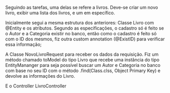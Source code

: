 Seguindo as tarefas, uma delas se refere a livros. Deve-se criar um novo livro, exibir uma lista dos livros, e um em específico.

Inicialmente segui a mesma estrutura dos anteriores:
Classe Livro com @Entity e os atributos. Segundo as especificações, o cadastro só é feito se o Autor e a Categoria existir no banco,
então como o cadastro é feito só com o ID dos mesmos, fiz outra custom annotation (@ExistID) para verificar essa informação;

A Classe NovoLivroRequest para receber os dados da requisição. Fiz um método chamado toModel do tipo Livro que recebe uma
instância do tipo EntityMananger para seja possível buscar um Autor e Categoria no banco com base no seu ID com o método 
.find(Class.clss, Object Primary Key) e devolve as informações do Livro.

E o Controller LivroController
